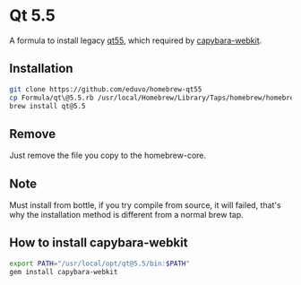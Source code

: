 # Qt 5.5

A formula to install legacy [qt55](https://github.com/Homebrew/homebrew-core/pull/32565), which required by [capybara-webkit](https://github.com/thoughtbot/capybara-webkit).

## Installation

```bash
git clone https://github.com/eduvo/homebrew-qt55
cp Formula/qt\@5.5.rb /usr/local/Homebrew/Library/Taps/homebrew/homebrew-core/Formula/
brew install qt@5.5
```

## Remove

Just remove the file you copy to the homebrew-core.

## Note

Must install from bottle, if you try compile from source, it will failed, that's why the installation method is different from a normal brew tap.

## How to install capybara-webkit

```bash
export PATH="/usr/local/opt/qt@5.5/bin:$PATH"
gem install capybara-webkit
```

